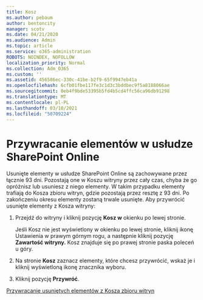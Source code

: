 ```yaml
---
title: Kosz
ms.author: pebaum
author: bentoncity
manager: scotv
ms.date: 04/21/2020
ms.audience: Admin
ms.topic: article
ms.service: o365-administration
ROBOTS: NOINDEX, NOFOLLOW
localization_priority: Normal
ms.collection: Adm_O365
ms.custom: ''
ms.assetid: 456586ec-330c-41be-b2f9-65f9947eb41a
ms.openlocfilehash: 6cfb01fbe117fe3c1d3c3bddbec9f5a8188066ae
ms.sourcegitcommit: 0eb4f9bde53395b5fd4b5cd4ffc56ca96db91298
ms.translationtype: MT
ms.contentlocale: pl-PL
ms.lasthandoff: 03/10/2021
ms.locfileid: "50709224"
---
```

# <a name="restore-items-in-sharepoint-online"></a>Przywracanie elementów w usłudze SharePoint Online

Usunięte elementy w usłudze SharePoint Online są zachowywane przez łącznie 93 dni. Pozostają one w Koszu witryny przez cały czas, chyba że go opróżnisz lub usuniesz z niego elementy. W takim przypadku elementy trafiają do Kosza zbioru witryn, gdzie pozostają przez resztę z 93 dni. Po zakończeniu okresu elementy zostaną trwale usunięte. Aby przywrócić usunięte elementy z Kosza witryny:
  
1. Przejdź do witryny i kliknij pozycję **Kosz w** okienku po lewej stronie. 
    
    Jeśli Kosz nie  jest wyświetlony w okienku po lewej stronie, kliknij ikonę Ustawienia w prawym górnym rogu, a następnie kliknij pozycję **Zawartość witryny.** Kosz znajduje się po prawej stronie paska poleceń u góry.
    
2. Na stronie **Kosz** zaznacz elementy, które chcesz przywrócić, wskaż je i kliknij wyświetloną ikonę znacznika wyboru. 
    
3. Kliknij pozycję **Przywróć**.
    
[Przywracanie usuniętych elementów z Kosza zbioru witryn](https://support.microsoft.com/office/restore-items-in-the-recycle-bin-that-were-deleted-from-sharepoint-or-teams-6df466b6-55f2-4898-8d6e-c0dff851a0be)
  

